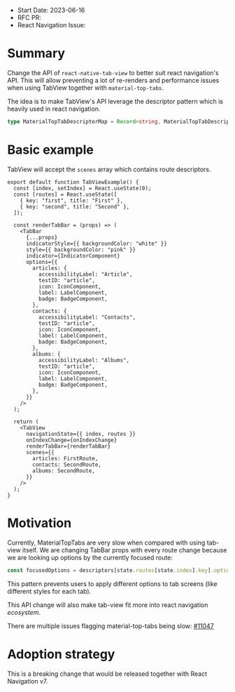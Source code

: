 - Start Date: 2023-06-16
- RFC PR:
- React Navigation Issue:

# Summary

Change the API of `react-native-tab-view` to better suit react navigation's API. This will allow preventing a lot of re-renders and performance issues when using TabView together with `material-top-tabs`.

The idea is to make TabView's API leverage the descriptor pattern which is heavily used in react navigation.

```ts
type MaterialTopTabDescriptorMap = Record<string, MaterialTopTabDescriptor>;
```

# Basic example

TabView will accept the `scenes` array which contains route descriptors.

```tsx
export default function TabViewExample() {
  const [index, setIndex] = React.useState(0);
  const [routes] = React.useState([
    { key: "first", title: "First" },
    { key: "second", title: "Second" },
  ]);

  const renderTabBar = (props) => (
    <TabBar
      {...props}
      indicatorStyle={{ backgroundColor: "white" }}
      style={{ backgroundColor: "pink" }}
      indicator={IndicatorComponent}
      options={{
        articles: {
          accessibilityLabel: "Article",
          testID: "article",
          icon: IconComponent,
          label: LabelComponent,
          badge: BadgeComponent,
        },
        contacts: {
          accessibilityLabel: "Contacts",
          testID: "article",
          icon: IconComponent,
          label: LabelComponent,
          badge: BadgeComponent,
        },
        albums: {
          accessibilityLabel: "Albums",
          testID: "article",
          icon: IconComponent,
          label: LabelComponent,
          badge: BadgeComponent,
        },
      }}
    />
  );

  return (
    <TabView
      navigationState={{ index, routes }}
      onIndexChange={onIndexChange}
      renderTabBar={renderTabBar}
      scenes={{
        articles: FirstRoute,
        contacts: SecondRoute,
        albums: SecondRoute,
      }}
    />
  );
}
```

# Motivation

Currently, MaterialTopTabs are very slow when compared with using tab-view itself. We are changing TabBar props with every route change because we are looking up options by the currently focused route:

```ts
const focusedOptions = descriptors[state.routes[state.index].key].options;
```

This pattern prevents users to apply different options to tab screens (like different styles for each tab).

This API change will also make tab-view fit more into react navigation _ecosystem_.

There are multiple issues flagging material-top-tabs being slow: [#11047](https://github.com/react-navigation/react-navigation/issues/11047)

# Adoption strategy

This is a breaking change that would be released together with React Navigation v7.
